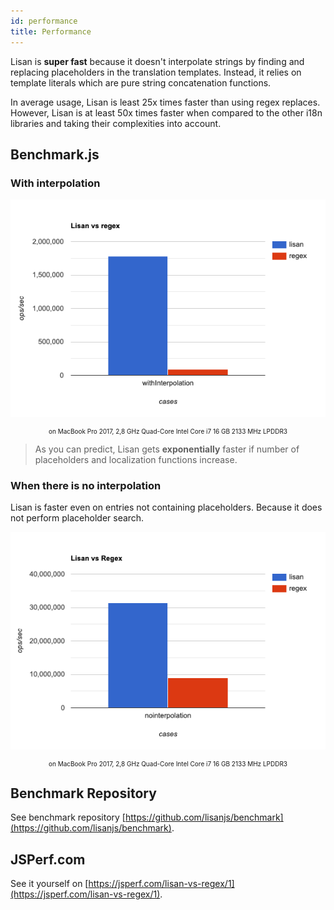 ```yaml
---
id: performance
title: Performance
---
```


Lisan is **super fast** because it doesn't interpolate strings
by finding and replacing placeholders in the translation templates.
Instead, it relies on template literals which are pure string
concatenation functions.

In average usage, Lisan is least 25x times faster than using regex replaces.
However, Lisan is at least 50x times faster when compared to the other i18n
libraries and taking their complexities into account.

## Benchmark.js

### With interpolation

<a href="/img/with-interpolation.png" target="_blank"><img src="/img/with-interpolation.png"></a>

<p align="center" style="font-size: 10px">
on MacBook Pro 2017, 2,8 GHz Quad-Core Intel Core i7 16 GB 2133 MHz LPDDR3
<p>

> As you can predict, Lisan gets **exponentially** faster if
> number of placeholders and localization functions increase.

### When there is no interpolation

Lisan is faster even on entries not containing placeholders.
Because it does not perform placeholder search.

<a href="/img/no-interpolation.png" target="_blank"><img src="/img/no-interpolation.png"></a>

<p align="center" style="font-size: 10px">
on MacBook Pro 2017, 2,8 GHz Quad-Core Intel Core i7 16 GB 2133 MHz LPDDR3
<p>

## Benchmark Repository

See benchmark repository
[https://github.com/lisanjs/benchmark](https://github.com/lisanjs/benchmark).

## JSPerf.com

See it yourself on
[https://jsperf.com/lisan-vs-regex/1](https://jsperf.com/lisan-vs-regex/1).
